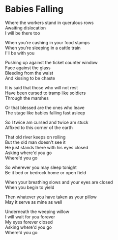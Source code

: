 # Babies Falling  

Where the workers stand in querulous rows  
Awaiting dislocation  
I will be there too  

When you're cashing in your food stamps  
When you're sleeping in a cattle train  
I'll be with you  

Pushing up against the ticket counter window  
Face against the glass  
Bleeding from the waist  
And kissing to be chaste  

It is said that those who will not rest  
Have been cursed to tramp like soldiers  
Through the marshes  

Or that blessed are the ones who leave  
The stage like babies falling fast asleep  

So I twice am cursed and twice am stuck  
Affixed to this corner of the earth  

That old river keeps on rolling  
But the old man doesn't see it  
He just stands there with his eyes closed  
Asking where'd you go  
Where'd you go  

So wherever you may sleep tonight  
Be it bed or bedrock home or open field  

When your breathing slows and your eyes are closed  
When you begin to yield

Then whatever you have taken as your pillow  
May it serve as mine as well  

Underneath the weeping willow  
I will wait for you forever  
My eyes forever closed  
Asking where'd you go  
Where'd you go  
